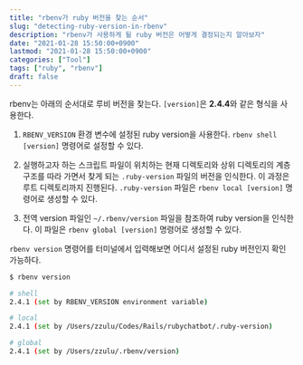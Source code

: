 ```yaml
---
title: "rbenv가 ruby 버전을 찾는 순서"
slug: "detecting-ruby-version-in-rbenv"
description: "rbenv가 사용하게 될 ruby 버전은 어떻게 결정되는지 알아보자"
date: "2021-01-28 15:50:00+0900"
lastmod: "2021-01-28 15:50:00+0900"
categories: ["Tool"]
tags: ["ruby", "rbenv"]
draft: false
---
```


rbenv는 아래의 순서대로 루비 버전을 찾는다. `[version]`은 **2.4.4**와 같은 형식을 사용한다.

1. `RBENV_VERSION` 환경 변수에 설정된 ruby version을 사용한다. `rbenv shell [version]` 명령어로 설정할 수 있다.

2. 실행하고자 하는 스크립트 파일이 위치하는 현재 디렉토리와 상위 디렉토리의 계층 구조를 따라 가면서 찾게 되는 `.ruby-version` 파일의 버전을 인식한다. 이 과정은 루트 디렉토리까지 진행된다. `.ruby-version` 파일은 `rbenv local [version]` 명령어로 생성할 수 있다.

3. 전역 version 파일인 `~/.rbenv/version` 파일을 참조하여 ruby version을 인식한다. 이 파일은 `rbenv global [version]` 명령어로 생성할 수 있다.

`rbenv version` 명령어를 터미널에서 입력해보면 어디서 설정된 ruby 버전인지 확인 가능하다.

```sh
$ rbenv version

# shell
2.4.1 (set by RBENV_VERSION environment variable)

# local
2.4.1 (set by /Users/zzulu/Codes/Rails/rubychatbot/.ruby-version)

# global
2.4.1 (set by /Users/zzulu/.rbenv/version)
```
